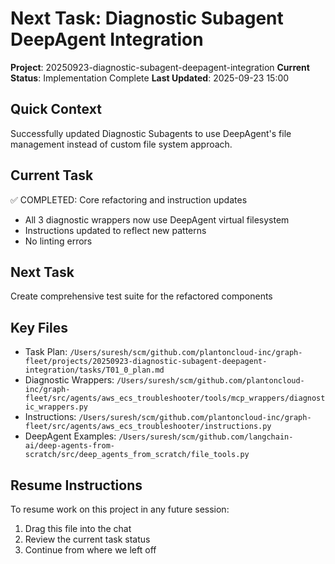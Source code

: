 # Next Task: Diagnostic Subagent DeepAgent Integration

**Project**: 20250923-diagnostic-subagent-deepagent-integration
**Current Status**: Implementation Complete
**Last Updated**: 2025-09-23 15:00

## Quick Context

Successfully updated Diagnostic Subagents to use DeepAgent's file management instead of custom file system approach.

## Current Task

✅ COMPLETED: Core refactoring and instruction updates
- All 3 diagnostic wrappers now use DeepAgent virtual filesystem
- Instructions updated to reflect new patterns
- No linting errors

## Next Task

Create comprehensive test suite for the refactored components

## Key Files

- Task Plan: `/Users/suresh/scm/github.com/plantoncloud-inc/graph-fleet/projects/20250923-diagnostic-subagent-deepagent-integration/tasks/T01_0_plan.md`
- Diagnostic Wrappers: `/Users/suresh/scm/github.com/plantoncloud-inc/graph-fleet/src/agents/aws_ecs_troubleshooter/tools/mcp_wrappers/diagnostic_wrappers.py`
- Instructions: `/Users/suresh/scm/github.com/plantoncloud-inc/graph-fleet/src/agents/aws_ecs_troubleshooter/instructions.py`
- DeepAgent Examples: `/Users/suresh/scm/github.com/langchain-ai/deep-agents-from-scratch/src/deep_agents_from_scratch/file_tools.py`

## Resume Instructions

To resume work on this project in any future session:
1. Drag this file into the chat
2. Review the current task status
3. Continue from where we left off
